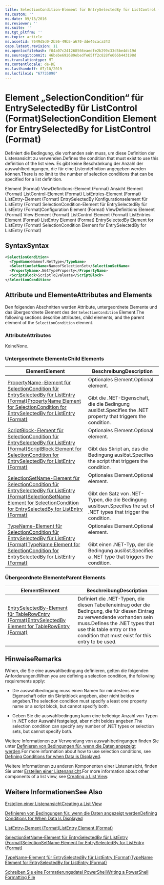 ```yaml
---
title: SelectionCondition-Element für EntrySelectedBy für ListControl (Format) | Microsoft-Dokumentation
ms.custom: ''
ms.date: 09/13/2016
ms.reviewer: ''
ms.suite: ''
ms.tgt_pltfrm: ''
ms.topic: article
ms.assetid: 7649d5d0-2b56-49b5-a670-dde46caca343
caps.latest.revision: 11
ms.openlocfilehash: f04a07c241268566eaedfe2b299c33d5be4dc19d
ms.sourcegitcommit: 46bebe692689ebedfe65ff2c828fe666b443198d
ms.translationtype: MT
ms.contentlocale: de-DE
ms.lasthandoff: 07/10/2019
ms.locfileid: "67735090"
---
```

# <a name="selectioncondition-element-for-entryselectedby-for-listcontrol-format"></a><span data-ttu-id="d7139-102">Element „SelectionCondition“ für EntrySelectedBy für ListControl (Format)</span><span class="sxs-lookup"><span data-stu-id="d7139-102">SelectionCondition Element for EntrySelectedBy for ListControl (Format)</span></span>

<span data-ttu-id="d7139-103">Definiert die Bedingung, die vorhanden sein muss, um diese Definition der Listenansicht zu verwenden.</span><span class="sxs-lookup"><span data-stu-id="d7139-103">Defines the condition that must exist to use this definition of the list view.</span></span> <span data-ttu-id="d7139-104">Es gibt keine Beschränkung der Anzahl der auswahlbedingungen, die für eine Listendefinition angegeben werden können.</span><span class="sxs-lookup"><span data-stu-id="d7139-104">There is no limit to the number of selection conditions that can be specified for a list definition.</span></span>

<span data-ttu-id="d7139-105">Element (Format) ViewDefinitions-Element (Format) Ansicht Element (Format) ListControl-Element (Format) ListEntries-Element (Format) ListEntry-Element (Format) EntrySelectedBy Konfigurationselement für ListEntry (Format) SelectionCondition-Element für EntrySelectedBy für ListEntry (Format)</span><span class="sxs-lookup"><span data-stu-id="d7139-105">Configuration Element (Format) ViewDefinitions Element (Format) View Element (Format) ListControl Element (Format) ListEntries Element (Format) ListEntry Element (Format) EntrySelectedBy Element for ListEntry (Format) SelectionCondition Element for EntrySelectedBy for ListEntry (Format)</span></span>

## <a name="syntax"></a><span data-ttu-id="d7139-106">Syntax</span><span class="sxs-lookup"><span data-stu-id="d7139-106">Syntax</span></span>

```xml
<SelectionCondition>
  <TypeName>Nameof.NetType</TypeName>
  <SelectionSetName>NameofSelectionSet</SelectionSetName>
  <PropertyName>.NetTypeProperty</PropertyName>
  <ScriptBlock>ScriptToEvaluate</ScriptBlock>
</SelectionCondition>
```

## <a name="attributes-and-elements"></a><span data-ttu-id="d7139-107">Attribute und Elemente</span><span class="sxs-lookup"><span data-stu-id="d7139-107">Attributes and Elements</span></span>

<span data-ttu-id="d7139-108">Den folgenden Abschnitten werden Attribute, untergeordnete Elemente und das übergeordnete Element des der `SelectionCondition` Element.</span><span class="sxs-lookup"><span data-stu-id="d7139-108">The following sections describe attributes, child elements, and the parent element of the `SelectionCondition` element.</span></span>

### <a name="attributes"></a><span data-ttu-id="d7139-109">Attribute</span><span class="sxs-lookup"><span data-stu-id="d7139-109">Attributes</span></span>

<span data-ttu-id="d7139-110">Keine</span><span class="sxs-lookup"><span data-stu-id="d7139-110">None.</span></span>

### <a name="child-elements"></a><span data-ttu-id="d7139-111">Untergeordnete Elemente</span><span class="sxs-lookup"><span data-stu-id="d7139-111">Child Elements</span></span>

|<span data-ttu-id="d7139-112">Element</span><span class="sxs-lookup"><span data-stu-id="d7139-112">Element</span></span>|<span data-ttu-id="d7139-113">Beschreibung</span><span class="sxs-lookup"><span data-stu-id="d7139-113">Description</span></span>|
|-------------|-----------------|
|[<span data-ttu-id="d7139-114">PropertyName-Element für SelectionCondition für EntrySelectedBy für ListEntry (Format)</span><span class="sxs-lookup"><span data-stu-id="d7139-114">PropertyName Element for SelectionCondition for EntrySelectedBy for ListEntry (Format)</span></span>](./propertyname-element-for-selectioncondition-for-entryselectedby-for-listcontrol-format.md)|<span data-ttu-id="d7139-115">Optionales Element.</span><span class="sxs-lookup"><span data-stu-id="d7139-115">Optional element.</span></span><br /><br /> <span data-ttu-id="d7139-116">Gibt die .NET-Eigenschaft, die die Bedingung auslöst.</span><span class="sxs-lookup"><span data-stu-id="d7139-116">Specifies the .NET property that triggers the condition.</span></span>|
|[<span data-ttu-id="d7139-117">ScriptBlock-Element für SelectionCondition für EntrySelectedBy für ListEntry (Format)</span><span class="sxs-lookup"><span data-stu-id="d7139-117">ScriptBlock Element for SelectionCondition for EntrySelectedBy for ListEntry (Format)</span></span>](./scriptblock-element-for-selectioncondition-for-entryselectedby-for-listcontrol-format.md)|<span data-ttu-id="d7139-118">Optionales Element.</span><span class="sxs-lookup"><span data-stu-id="d7139-118">Optional element.</span></span><br /><br /> <span data-ttu-id="d7139-119">Gibt das Skript an, das die Bedingung auslöst.</span><span class="sxs-lookup"><span data-stu-id="d7139-119">Specifies the script that triggers the condition.</span></span>|
|[<span data-ttu-id="d7139-120">SelectionSetName-Element für SelectionCondition für EntrySelectedBy für ListEntry (Format)</span><span class="sxs-lookup"><span data-stu-id="d7139-120">SelectionSetName Element for SelectionCondition for EntrySelectedBy for ListEntry (Format)</span></span>](./selectionsetname-element-for-selectioncondition-for-entryselectedby-for-listentry-format.md)|<span data-ttu-id="d7139-121">Optionales Element.</span><span class="sxs-lookup"><span data-stu-id="d7139-121">Optional element.</span></span><br /><br /> <span data-ttu-id="d7139-122">Gibt den Satz von .NET-Typen, die die Bedingung auslösen.</span><span class="sxs-lookup"><span data-stu-id="d7139-122">Specifies the set of .NET types that trigger the condition.</span></span>|
|[<span data-ttu-id="d7139-123">TypeName-Element für SelectionCondition für EntrySelectedBy für ListEntry (Format)</span><span class="sxs-lookup"><span data-stu-id="d7139-123">TypeName Element for SelectionCondition for EntrySelectedBy for ListEntry (Format)</span></span>](./typename-element-for-selectioncondition-for-entryselectedby-for-listcontrol-format.md)|<span data-ttu-id="d7139-124">Optionales Element.</span><span class="sxs-lookup"><span data-stu-id="d7139-124">Optional element.</span></span><br /><br /> <span data-ttu-id="d7139-125">Gibt einen .NET-Typ, der die Bedingung auslöst.</span><span class="sxs-lookup"><span data-stu-id="d7139-125">Specifies a .NET type that triggers the condition.</span></span>|

### <a name="parent-elements"></a><span data-ttu-id="d7139-126">Übergeordnete Elemente</span><span class="sxs-lookup"><span data-stu-id="d7139-126">Parent Elements</span></span>

|<span data-ttu-id="d7139-127">Element</span><span class="sxs-lookup"><span data-stu-id="d7139-127">Element</span></span>|<span data-ttu-id="d7139-128">Beschreibung</span><span class="sxs-lookup"><span data-stu-id="d7139-128">Description</span></span>|
|-------------|-----------------|
|[<span data-ttu-id="d7139-129">EntrySelectedBy-Element für TableRowEntry (Format)</span><span class="sxs-lookup"><span data-stu-id="d7139-129">EntrySelectedBy Element for TableRowEntry (Format)</span></span>](./entryselectedby-element-for-tablerowentry-for-tablecontrol-format.md)|<span data-ttu-id="d7139-130">Definiert die .NET-Typen, die diesen Tabelleneintrag oder die Bedingung, die für diesen Eintrag zu verwendende vorhanden sein muss.</span><span class="sxs-lookup"><span data-stu-id="d7139-130">Defines the .NET types that use this table entry or the condition that must exist for this entry to be used.</span></span>|

## <a name="remarks"></a><span data-ttu-id="d7139-131">Hinweise</span><span class="sxs-lookup"><span data-stu-id="d7139-131">Remarks</span></span>

<span data-ttu-id="d7139-132">lWhen, die Sie eine auswahlbedingung definieren, gelten die folgenden Anforderungen:</span><span class="sxs-lookup"><span data-stu-id="d7139-132">lWhen you are defining a selection condition, the following requirements apply:</span></span>

- <span data-ttu-id="d7139-133">Die auswahlbedingung muss einen Namen für mindestens eine Eigenschaft oder ein Skriptblock angeben, aber nicht beides angeben.</span><span class="sxs-lookup"><span data-stu-id="d7139-133">The selection condition must specify a least one property name or a script block, but cannot specify both.</span></span>

- <span data-ttu-id="d7139-134">Geben Sie die auswahlbedingung kann eine beliebige Anzahl von Typen in .NET oder Auswahl festgelegt, aber nicht beides angeben.</span><span class="sxs-lookup"><span data-stu-id="d7139-134">The selection condition can specify any number of .NET types or selection sets, but cannot specify both.</span></span>

<span data-ttu-id="d7139-135">Weitere Informationen zur Verwendung von auswahlbedingungen finden Sie unter [Definieren von Bedingungen für, wenn die Daten angezeigt werden](./defining-conditions-for-displaying-data.md).</span><span class="sxs-lookup"><span data-stu-id="d7139-135">For more information about how to use selection conditions, see [Defining Conditions for when Data is Displayed](./defining-conditions-for-displaying-data.md).</span></span>

<span data-ttu-id="d7139-136">Weitere Informationen zu anderen Komponenten einer Listenansicht, finden Sie unter [Erstellen einer Listenansicht](./creating-a-list-view.md).</span><span class="sxs-lookup"><span data-stu-id="d7139-136">For more information about other components of a list view, see [Creating a List View](./creating-a-list-view.md).</span></span>

## <a name="see-also"></a><span data-ttu-id="d7139-137">Weitere Informationen</span><span class="sxs-lookup"><span data-stu-id="d7139-137">See Also</span></span>

[<span data-ttu-id="d7139-138">Erstellen einer Listenansicht</span><span class="sxs-lookup"><span data-stu-id="d7139-138">Creating a List View</span></span>](./creating-a-list-view.md)

[<span data-ttu-id="d7139-139">Definieren von Bedingungen für, wenn die Daten angezeigt werden</span><span class="sxs-lookup"><span data-stu-id="d7139-139">Defining Conditions for When Data Is Displayed</span></span>](./defining-conditions-for-displaying-data.md)

[<span data-ttu-id="d7139-140">ListEntry-Element (Format)</span><span class="sxs-lookup"><span data-stu-id="d7139-140">ListEntry Element (Format)</span></span>](./listentry-element-for-listcontrol-format.md)

[<span data-ttu-id="d7139-141">SelectionSetName-Element für EntrySelectedBy für ListEntry (Format)</span><span class="sxs-lookup"><span data-stu-id="d7139-141">SelectionSetName Element for EntrySelectedBy for ListEntry (Format)</span></span>](./selectionsetname-element-for-entryselectedby-for-listcontrol-format.md)

[<span data-ttu-id="d7139-142">TypeName-Element für EntrySelectedBy für ListEntry (Format)</span><span class="sxs-lookup"><span data-stu-id="d7139-142">TypeName Element for EntrySelectedBy for ListEntry (Format)</span></span>](/powershell/developer/format/typename-element-for-entryselectedby-for-listcontrol-format)

[<span data-ttu-id="d7139-143">Schreiben Sie eine Formatierungsdatei PowerShell</span><span class="sxs-lookup"><span data-stu-id="d7139-143">Writing a PowerShell Formatting File</span></span>](./writing-a-powershell-formatting-file.md)
